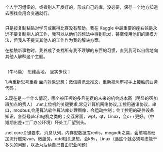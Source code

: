 个人学习组织的，或者别人开发好的，形成自己的库，没必要，保存一个地方知道去哪找会用会变通就行。

## 
只是按复制粘贴对学习或赢得比赛没有帮助。我在 Kaggle 中最重要的座右铭是永远不要复制别人的工作，我可以从他们的想法中得到启发，甚至使用他们的建模方法，但我从不提交其他人的工作作为我的解决方案。

在接触新事物时，我养成了查找所有我不理解的东西的习惯，直到我可以自信地向其他人解释这个主题。


##
（牛马篇）
思维高地，
坚实步伐；

1.再重新思考重看 面向对象思想；微信腾讯云推文，重新视角审视手上接触的业务代码；


2.现在是一个什么情况，哪个被压榨的多且花费的未来的机会成本高（明显的😿加班加点的费人） 
.net上位机的关键要求,常见计算机网络协议,工控用通讯协议，串口，modbus,会用算法软件算法库处理图像，会运动控制；会工控用的硬件设备知识，各型号plc和电机之类的；交互界面，wpf，qt，Linux，会c++更好。（中短期出差+工厂办公环境）坏处工厂望到头。

.net core关键要求，消息队列，内存型数据库redis，mogodb之类，会前端基础加流行框架vue，微服务，ddd相关思想，会k8s，Linux（选这个就必须考虑能干多久的问题，以及为后续自己自由职业问题）
